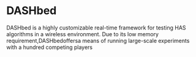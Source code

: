 # DASHbed
DASHbed is a highly customizable real-time framework for testing HAS algorithms in a wireless environment. Due to its low memory requirement,DASHbedoffersa means of running large-scale experiments with a hundred competing players
